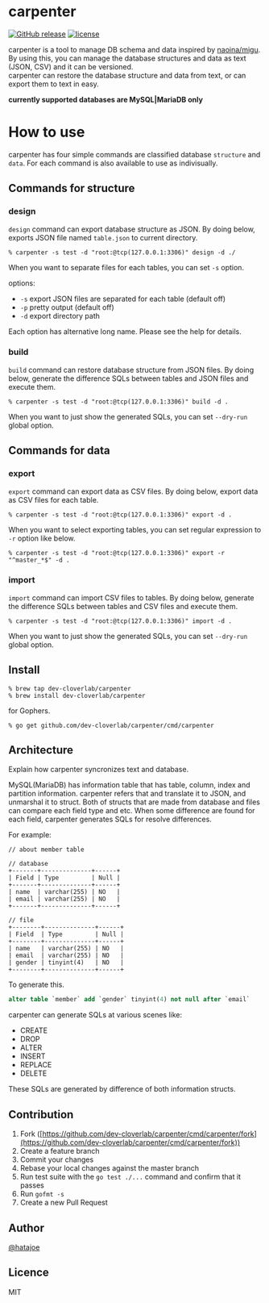# carpenter

[![GitHub release](https://img.shields.io/github/release/dev-cloverlab/carpenter.svg?style=flat-square)](https://github.com/dev-cloverlab/carpenter)
[![license](https://img.shields.io/github/license/dev-cloverlab/carpenter.svg?style=flat-square)](https://github.com/dev-cloverlab/carpenter)

carpenter is a tool to manage DB schema and data inspired by [naoina/migu](https://github.com/naoina/migu).  
By using this, you can manage the database structures and data as text (JSON, CSV) and it can be versioned.  
carpenter can restore the database structure and data from text, or can export them to text in easy.  

**currently supported databases are MySQL|MariaDB only**

# How to use

carpenter has four simple commands are classified database `structure` and `data`. For each command is also available to use as indivisually.

## Commands for structure

### design 

`design` command can export database structure as JSON. By doing below, exports JSON file named `table.json` to current directory.

```
% carpenter -s test -d "root:@tcp(127.0.0.1:3306)" design -d ./
```

When you want to separate files for each tables, you can set `-s` option.  

options:

- `-s` export JSON files are separated for each table (default off)
- `-p` pretty output (default off)
- `-d` export directory path

Each option has alternative long name. Please see the help for details.

### build

`build` command can restore database structure from JSON files. By doing below, generate the difference SQLs between tables and JSON files and execute them.

```
% carpenter -s test -d "root:@tcp(127.0.0.1:3306)" build -d .
```

When you want to just show the generated SQLs, you can set `--dry-run` global option.

## Commands for data

### export

`export` command can export data as CSV files. By doing below, export data as CSV files for each table.

```
% carpenter -s test -d "root:@tcp(127.0.0.1:3306)" export -d .
```

When you want to select exporting tables, you can set regular expression to `-r` option like below.

```
% carpenter -s test -d "root:@tcp(127.0.0.1:3306)" export -r "^master_*$" -d .
```

### import

`import` command can import CSV files to tables. By doing below, generate the difference SQLs between tables and CSV files and execute them.

```
% carpenter -s test -d "root:@tcp(127.0.0.1:3306)" import -d .
```

When you want to just show the generated SQLs, you can set `--dry-run` global option.

## Install

```
% brew tap dev-cloverlab/carpenter
% brew install dev-cloverlab/carpenter
```

for Gophers.

```
% go get github.com/dev-cloverlab/carpenter/cmd/carpenter
```

## Architecture

Explain how carpenter syncronizes text and database.  

MySQL(MariaDB) has information table that has table, column, index and partition information. carpenter refers that and translate it to JSON, and unmarshal it to struct. Both of structs that are made from database and files can compare each field type and etc. When some difference are found for each field, carpenter generates SQLs for resolve differences.

For example:

```
// about member table

// database
+-------+--------------+------+
| Field | Type         | Null |
+-------+--------------+------+
| name  | varchar(255) | NO   |
| email | varchar(255) | NO   |
+-------+--------------+------+

// file
+--------+--------------+------+
| Field  | Type         | Null |
+--------+--------------+------+
| name   | varchar(255) | NO   |
| email  | varchar(255) | NO   |
| gender | tinyint(4)   | NO   |
+--------+--------------+------+
```

To generate this.

```sql
alter table `member` add `gender` tinyint(4) not null after `email`
```

carpenter can generate SQLs at various scenes like:

- CREATE
- DROP
- ALTER
- INSERT
- REPLACE
- DELETE

These SQLs are generated by difference of both information structs.

## Contribution

1. Fork ([https://github.com/dev-cloverlab/carpenter/cmd/carpenter/fork](https://github.com/dev-cloverlab/carpenter/cmd/carpenter/fork))
1. Create a feature branch
1. Commit your changes
1. Rebase your local changes against the master branch
1. Run test suite with the `go test ./...` command and confirm that it passes
1. Run `gofmt -s`
1. Create a new Pull Request

## Author

[@hatajoe](https://twitter.com/hatajoe)

## Licence

MIT
